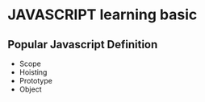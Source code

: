 # JAVASCRIPT learning basic

## Popular Javascript Definition
* Scope
* Hoisting
* Prototype
* Object

